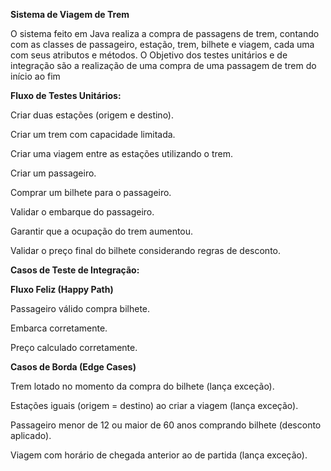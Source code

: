 **Sistema de Viagem de Trem** 

O sistema feito em Java realiza a compra de passagens de trem, contando com as classes de passageiro, estação, trem, bilhete e viagem, cada uma com seus atributos e métodos.
O Objetivo dos testes unitários e de integração são a realização de uma compra de uma passagem de trem do início ao fim

**Fluxo de Testes Unitários:**

Criar duas estações (origem e destino).

Criar um trem com capacidade limitada.

Criar uma viagem entre as estações utilizando o trem.

Criar um passageiro.

Comprar um bilhete para o passageiro.

Validar o embarque do passageiro.

Garantir que a ocupação do trem aumentou.

Validar o preço final do bilhete considerando regras de desconto.

**Casos de Teste de Integração:**

**Fluxo Feliz (Happy Path)**

Passageiro válido compra bilhete.

Embarca corretamente.

Preço calculado corretamente.

**Casos de Borda (Edge Cases)**

Trem lotado no momento da compra do bilhete (lança exceção).

Estações iguais (origem = destino) ao criar a viagem (lança exceção).

Passageiro menor de 12 ou maior de 60 anos comprando bilhete (desconto aplicado).

Viagem com horário de chegada anterior ao de partida (lança exceção).
